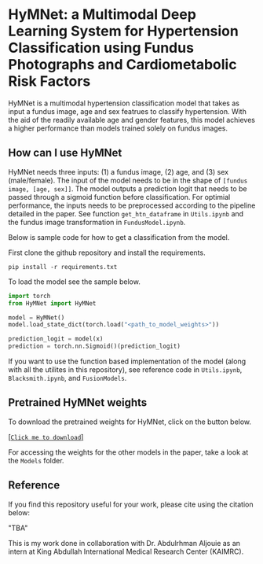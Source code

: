 # HyMNet: a Multimodal Deep Learning System for Hypertension Classification using Fundus Photographs and Cardiometabolic Risk Factors
HyMNet is a multimodal hypertension classification model that takes as input a fundus image, age and sex featrues to classify hypertension. With the aid of the readily available age and gender features, this model achieves a higher performance than models trained solely on fundus images.

## How can I use HyMNet
HyMNet needs three inputs: (1) a fundus image, (2) age, and (3) sex (male/female). The input of the model needs to be in the shape of `[fundus image, [age, sex]]`. The model outputs a prediction logit that needs to be passed through a sigmoid function before classification. For optimial performance, the inputs needs to be preprocessed according to the pipeline detailed in the paper. See function `get_htn_dataframe` in `Utils.ipynb` and the fundus image transformation in `FundusModel.ipynb`.

Below is sample code for how to get a classification from the model.

First clone the github repository and install the requirements.
```
pip install -r requirements.txt
```
To load the model see the sample below.
```python
import torch
from HyMNet import HyMNet

model = HyMNet()
model.load_state_dict(torch.load("<path_to_model_weights>"))

prediction_logit = model(x)
prediction = torch.nn.Sigmoid()(prediction_logit)
```

If you want to use the function based implementation of the model (along with all the utilites in this repository), see reference code in `Utils.ipynb`, `Blacksmith.ipynb`, and `FusionModels`.

## Pretrained HyMNet weights
To download the pretrained weights for HyMNet, click on the button below.

[[`Click me to download`]](https://drive.google.com/uc?export=download&id=1Np3QJIAKS1LOo_RwL6lLFWRdyC4ItIB1)

For accessing the weights for the other models in the paper, take a look at the `Models` folder.
## Reference
If you find this repository useful for your work, please cite using the citation below:

"TBA"

This is my work done in collaboration with Dr. Abdulrhman Aljouie as an intern at King Abdullah International Medical Research Center (KAIMRC).
